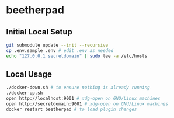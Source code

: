 # beetherpad

## Initial Local Setup

```bash
git submodule update --init --recursive
cp .env.sample .env # edit .env as needed
echo "127.0.0.1 secretdomain" | sudo tee -a /etc/hosts
```

## Local Usage

```bash
./docker-down.sh # to ensure nothing is already running
./docker-up.sh
open http://localhost:9001 # xdg-open on GNU/Linux machines
open http://secretdomain:9001 # xdg-open on GNU/Linux machines
docker restart beetherpad # to load plugin changes
```
